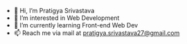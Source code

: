 - 👋 Hi, I’m Pratigya Srivastava
- 👀 I’m interested in Web Development
- 🌱 I’m currently learning Front-end Web Dev
- 📫 Reach me via mail at pratigya.srivastava27@gmail.com 

<!---
pratigya22/pratigya22 is a ✨ special ✨ repository because its `README.md` (this file) appears on your GitHub profile.
You can click the Preview link to take a look at your changes.
--->
